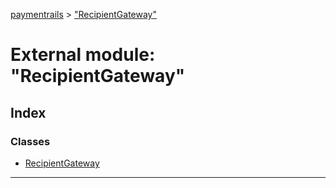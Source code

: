 [paymentrails](../README.md) > ["RecipientGateway"](../modules/_recipientgateway_.md)



# External module: "RecipientGateway"

## Index

### Classes

* [RecipientGateway](../classes/_recipientgateway_.recipientgateway.md)



---
